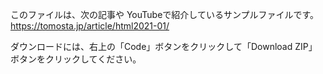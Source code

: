 このファイルは、次の記事や YouTubeで紹介しているサンプルファイルです。
https://tomosta.jp/article/html2021-01/

ダウンロードには、右上の「Code」ボタンをクリックして「Download ZIP」ボタンをクリックしてください。